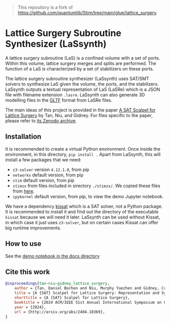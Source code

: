 > This repository is a fork of https://github.com/quantumlib/Stim/tree/main/glue/lattice_surgery.

# Lattice Surgery Subroutine Synthesizer (LaSsynth)
A lattice surgery subroutine (LaS) is a confined volume with a set of ports.
Within this volume, lattice surgery merges and splits are performed.
The function of a LaS is characterized by a set of stabilizers on these ports.

The lattice surgery subroutine synthesizer (LaSsynth) uses SAT/SMT solvers to synthesize LaS given the volume, the ports, and the stabilizers.
LaSsynth outputs a textual representation of LaS (LaSRe) which is a JSON file with filename extension `.lasre`.
LaSsynth can also generate 3D modelling files in the [GLTF](https://www.khronos.org/gltf/) format from LaSRe files.

The main ideas of this project is provided in the paper [A SAT Scalpel for Lattice Surgery](http://arxiv.org/abs/2404.18369) by Tan, Niu, and Gidney.
For files specific to the paper, please refer to [its Zenodo archive](https://zenodo.org/doi/10.5281/zenodo.11051465).

## Installation
It is recommended to create a virtual Python environment. Once inside the environment, in this directory, `pip install .`
Apart from LaSsynth, this will install a few packages that we need: 
  - `z3-solver` version `4.12.1.0`, from pip
  - `networkx` default version, from pip
  - `stim` default version, from pip
  - `stimzx` from files included in sirectory `./stimzx/`. We copied these files from [here](https://github.com/quantumlib/Stim/tree/0fdddef863cfe777f3f2086a092ba99785725c07/glue/zx).
  - `ipykernel` default version, from pip, to view the demo Jupyter notebook.

We have a dependency [kissat](https://github.com/arminbiere/kissat) which is a SAT solver, not a Python package. 
It is recommended to install it and find out the directory of the executable `kissat` because we will need it later.
LaSsynth can be used without Kissat, in which case it just uses `z3-solver`, but on certain cases Kissat can offer big runtime improvements.

## How to use
See the [demo notebook in the docs directory](docs/demo.ipynb)

## Cite this work
```bibtex
@inproceedings{tan-niu-gidney_lattice_surgery,
    author = {Tan, Daniel Bochen and Niu, Murphy Yuezhen and Gidney, Craig},
	title = {A {SAT} Scalpel for Lattice Surgery: Representation and Synthesis of Subroutines for Surface-Code Fault-Tolerant Quantum Computing},
	shorttitle = {A {SAT} Scalpel for Lattice Surgery},
	booktitle = {2024 ACM/IEEE 51st Annual International Symposium on Computer Architecture ({ISCA})},
	year = {2024},
    url = {http://arxiv.org/abs/2404.18369},
}
```
